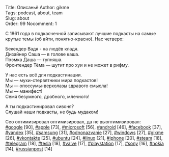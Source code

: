 Title: Описаньё
Author: gikme  
Tags: podcast, about, team  
Slug: about  
Order: 99
Nocomment: 1


С 1861 года в подкасчечной записывают лучшие подкасты на самые крутые темы (об айти, понятно-красно).
Нас четверо:

Бекендер Вадя - на людёв кладя.  
Дизайнер Саша — в голове каша.  
Пээмка Даша — тупняша.  
Фронтендер Тёма — шутит про хуи и не может в рифму.

У нас есть всё для подкастинации.  
Мы — мухи-стервятники мира подкастов!  
Мы — опоссумы-верхолазы здравого смысла!  
Мы — манифест!  
Семя безумного, дробного, млечного!  

А ты подкастинировал сивоня?  
Слушай наши подкасты, не будь мудаком!

Сео оптимизировал оптимизировал, да не выоптимизировал:  
[#google](/tag/google.html) [90], [#apple](/tag/apple.html) [73], [#microsoft](/tag/microsoft.html) [56], [#android](/tag/android.html) [46], [#facebook](/tag/facebook.html) [37], [#yandex](/tag/yandex.html) [35], [#samsung](/tag/samsung.html) [31], [#odnonazvanie](/tag/odnonazvanie.html) [27], [#windows](/tag/windows.html) [27], [#gikme](/tag/gikme.html) [26], [#vkontakte](/tag/vkontakte.html) [25], [#ubuntu](/tag/ubuntu.html) [24], [#linux](/tag/linux.html) [21], [#iphone](/tag/iphone.html) [20], [#steam](/tag/steam.html) [18], [#telegram](/tag/telegram.html) [18], [#tesla](/tag/tesla.html) [18], [#valve](/tag/valve.html) [17], [#playstation](/tag/playstation.html) [17], [#sony](/tag/sony.html) [16], [#nokia](/tag/nokia.html) [14], [#russianpost](/tag/russianpost.html) [14]
